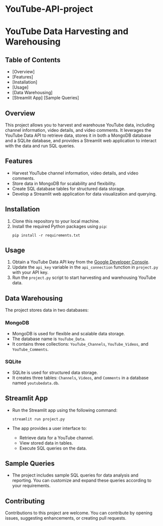 # YouTube-API-project

# YouTube Data Harvesting and Warehousing

## Table of Contents
- [Overview]
- [Features]
- [Installation]
- [Usage]
- [Data Warehousing]
- [Streamlit App]
  [Sample Queries]
## Overview
This project allows you to harvest and warehouse YouTube data, including channel information, video details, and video comments. It leverages the YouTube Data API to retrieve data, stores it in both a MongoDB database and a SQLite database, and provides a Streamlit web application to interact with the data and run SQL queries.

## Features
- Harvest YouTube channel information, video details, and video comments.
- Store data in MongoDB for scalability and flexibility.
- Create SQL database tables for structured data storage.
- Develop a Streamlit web application for data visualization and querying.

## Installation
1. Clone this repository to your local machine.
2. Install the required Python packages using `pip`:
   ```
   pip install -r requirements.txt
   ```

## Usage
1. Obtain a YouTube Data API key from the [Google Developer Console](https://console.cloud.google.com/).
2. Update the `api_key` variable in the `api_connection` function in `project.py` with your API key.
3. Run the `project.py` script to start harvesting and warehousing YouTube data.

## Data Warehousing
The project stores data in two databases:

### MongoDB
- MongoDB is used for flexible and scalable data storage.
- The database name is `YouTube_Data`.
- It contains three collections: `YouTube_Channels`, `YouTube_Videos`, and `YouTube_Comments`.

### SQLite
- SQLite is used for structured data storage.
- It creates three tables: `Channels`, `Videos`, and `Comments` in a database named `youtubedata.db`.

## Streamlit App
- Run the Streamlit app using the following command:
  ```
  streamlit run project.py
  ```

- The app provides a user interface to:
  - Retrieve data for a YouTube channel.
  - View stored data in tables.
  - Execute SQL queries on the data.

## Sample Queries
- The project includes sample SQL queries for data analysis and reporting. You can customize and expand these queries according to your requirements.

## Contributing
Contributions to this project are welcome. You can contribute by opening issues, suggesting enhancements, or creating pull requests.

